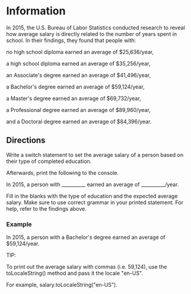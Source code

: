 # Information

In 2015, the U.S. Bureau of Labor Statistics conducted research to reveal how average salary is directly related to the number of years spent in school. In their findings, they found that people with:

no high school diploma earned an average of $25,636/year,

a high school diploma earned an average of $35,256/year,

an Associate's degree earned an average of $41,496/year,

a Bachelor's degree earned an average of $59,124/year,

a Master's degree earned an average of $69,732/year,

a Professional degree earned an average of $89,960/year,

and a Doctoral degree earned an average of $84,396/year.

## Directions

Write a switch statement to set the average salary of a person based on their type of completed education.

Afterwards, print the following to the console.

In 2015, a person with __________ earned an average of __________/year.

Fill in the blanks with the type of education and the expected average salary. Make sure to use correct grammar in your printed statement. For help, refer to the findings above.

### Example

In 2015, a person with a Bachelor's degree earned an average of $59,124/year.

TIP: 

To print out the average salary with commas (i.e. 59,124), use the toLocaleString() method and pass it the locale "en-US".

For example, salary.toLocaleString("en-US").